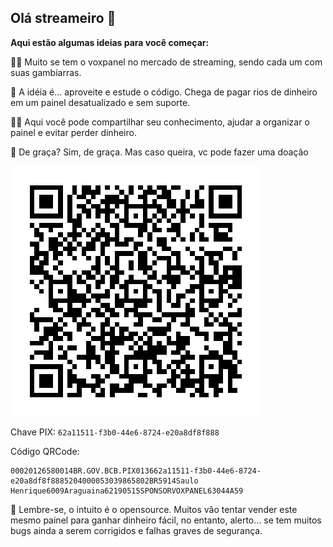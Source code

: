 ## Olá streameiro 👋

**Aqui estão algumas ideias para você começar:**


🙋‍♀️ Muito se tem o voxpanel no mercado de streaming, sendo cada um com suas gambiarras. 

🌈 A idéia é... aproveite e estude o código. Chega de pagar rios de dinheiro em um painel desatualizado e sem suporte.

👩‍💻 Aqui você pode compartilhar seu conhecimento, ajudar a organizar o painel e evitar perder dinheiro.

🍿 De graça? Sim, de graça. Mas caso queira, vc pode fazer uma doação

![QrCode PIX](qrpix.png)

Chave PIX: `62a11511-f3b0-44e6-8724-e20a8df8f888`

Código QRCode:
```
00020126580014BR.GOV.BCB.PIX013662a11511-f3b0-44e6-8724-e20a8df8f8885204000053039865802BR5914Saulo Henrique6009Araguaina62190515SPONSORVOXPANEL63044A59
```

🧙 Lembre-se, o intuito é o opensource. Muitos vão tentar vender este mesmo painel para ganhar dinheiro fácil, no entanto, alerto... se tem muitos bugs ainda a serem corrigidos e falhas graves de segurança.

